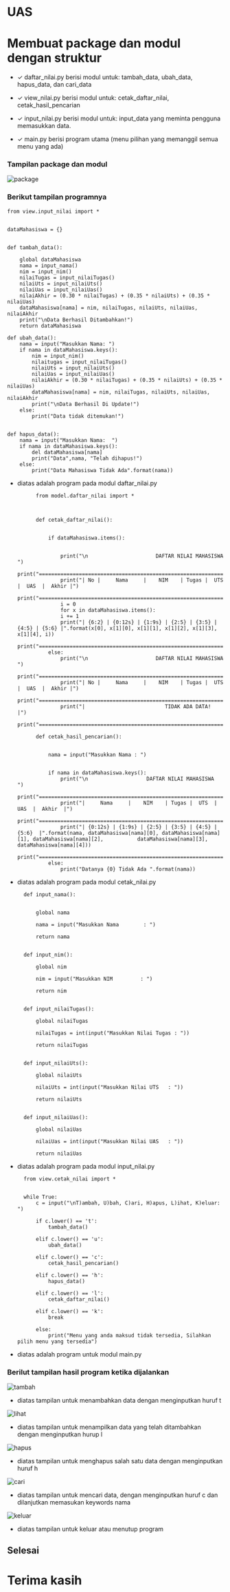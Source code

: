 # UAS

# Membuat package dan modul dengan struktur

* ✓ daftar_nilai.py berisi modul untuk: tambah_data, ubah_data, hapus_data, dan cari_data

* ✓ view_nilai.py berisi modul untuk: cetak_daftar_nilai, cetak_hasil_pencarian

* ✓ input_nilai.py berisi modul untuk: input_data yang meminta pengguna memasukkan data.

* ✓ main.py berisi program utama (menu pilihan yang memanggil semua menu yang ada)

### Tampilan package dan modul

![package](https://user-images.githubusercontent.com/92660371/149573218-2d6ca9e2-7eef-4a9e-986c-5c59dd193ef1.jpg)


### Berikut tampilan programnya


    from view.input_nilai import *


    dataMahasiswa = {}


    def tambah_data():

        global dataMahasiswa
        nama = input_nama()
        nim = input_nim()
        nilaiTugas = input_nilaiTugas()
        nilaiUts = input_nilaiUts()
        nilaiUas = input_nilaiUas()
        nilaiAkhir = (0.30 * nilaiTugas) + (0.35 * nilaiUts) + (0.35 * nilaiUas)
        dataMahasiswa[nama] = nim, nilaiTugas, nilaiUts, nilaiUas, nilaiAkhir
        print("\nData Berhasil Ditambahkan!")
        return dataMahasiswa

    def ubah_data():
        nama = input("Masukkan Nama: ")
        if nama in dataMahasiswa.keys():
            nim = input_nim()
            nilaitugas = input_nilaiTugas()
            nilaiUts = input_nilaiUts()
            nilaiUas = input_nilaiUas()
            nilaiAkhir = (0.30 * nilaiTugas) + (0.35 * nilaiUts) + (0.35 * nilaiUas)
            dataMahasiswa[nama] = nim, nilaiTugas, nilaiUts, nilaiUas, nilaiAkhir
            print("\nData Berhasil Di Update!")
        else:
            print("Data tidak ditemukan!")

    
    def hapus_data():
        nama = input("Masukkan Nama:  ")
        if nama in dataMahasiswa.keys():
            del dataMahasiswa[nama]
            print("Data",nama, "Telah dihapus!")
        else:
            print("Data Mahasiswa Tidak Ada".format(nama))   

* diatas adalah program pada modul daftar_nilai.py


            from model.daftar_nilai import *



            def cetak_daftar_nilai():
    
    
                if dataMahasiswa.items():
        
        
                    print("\n                      DAFTAR NILAI MAHASISWA                    ")
                    print("==================================================================")
                    print("| No |     Nama     |    NIM    | Tugas |  UTS  |  UAS  |  Akhir |")
                    print("==================================================================")
                    i = 0
                    for x in dataMahasiswa.items():
                    i += 1
                    print("| {6:2} | {0:12s} | {1:9s} | {2:5} | {3:5} | {4:5} | {5:6} |".format(x[0], x[1][0], x[1][1], x[1][2], x[1][3], x[1][4], i))
                    print("==================================================================")
                else:
                    print("\n                      DAFTAR NILAI MAHASISWA                    ")
                    print("==================================================================")
                    print("| No |     Nama     |    NIM    | Tugas |  UTS  |  UAS  |  Akhir |")
                    print("==================================================================")
                    print("|                          TIDAK ADA DATA!                       |")
                    print("==================================================================")

            def cetak_hasil_pencarian():
    
    
                nama = input("Masukkan Nama : ")
        
        
                if nama in dataMahasiswa.keys():
                    print("\n                   DAFTAR NILAI MAHASISWA                   ")
                    print("==============================================================")
                    print("|     Nama     |    NIM    | Tugas |  UTS  |  UAS  |  Akhir  |")
                    print("==============================================================")
                    print("| {0:12s} | {1:9s} | {2:5} | {3:5} | {4:5} | {5:6}  |".format(nama, dataMahasiswa[nama][0], dataMahasiswa[nama][1], dataMahasiswa[nama][2],           dataMahasiswa[nama][3], dataMahasiswa[nama][4]))
                    print("==============================================================")
                else:
                    print("Datanya {0} Tidak Ada ".format(nama))
        
* diatas adalah program pada modul cetak_nilai.py



        def input_nama():
    
    
            global nama
        
            nama = input("Masukkan Nama        : ")
        
            return nama


        def input_nim():
    
            global nim
        
            nim = input("Masukkan NIM         : ")
        
            return nim


        def input_nilaiTugas():
    
            global nilaiTugas
        
            nilaiTugas = int(input("Masukkan Nilai Tugas : "))
        
            return nilaiTugas
        

        def input_nilaiUts():
    
            global nilaiUts
        
            nilaiUts = int(input("Masukkan Nilai UTS   : "))
        
            return nilaiUts
        

        def input_nilaiUas():
    
            global nilaiUas
        
            nilaiUas = int(input("Masukkan Nilai UAS   : "))
        
            return nilaiUas
    
* diatas adalah program pada modul input_nilai.py


        from view.cetak_nilai import *
    
    
        while True:
            c = input("\nT)ambah, U)bah, C)ari, H)apus, L)ihat, K)eluar: ")

            if c.lower() == 't':
                tambah_data()

            elif c.lower() == 'u':
                ubah_data()

            elif c.lower() == 'c':
                cetak_hasil_pencarian()

            elif c.lower() == 'h':
                hapus_data()

            elif c.lower() == 'l':
                cetak_daftar_nilai()

            elif c.lower() == 'k':
                break

            else:
                print("Menu yang anda maksud tidak tersedia, Silahkan pilih menu yang tersedia")
   
* diatas adalah program untuk modul main.py

### Berilut tampilan hasil program ketika dijalankan





![tambah](https://user-images.githubusercontent.com/92660371/149573805-b31af9bb-fd36-448e-ada0-c0616307131d.png)
* diatas tampilan untuk menambahkan data dengan menginputkan huruf t

![lihat](https://user-images.githubusercontent.com/92660371/149573799-79013a1a-87c3-4175-9e85-d9c5da9e512b.png)
* diatas tampilan untuk menampilkan data yang telah ditambahkan dengan menginputkan hurup l

![hapus](https://user-images.githubusercontent.com/92660371/149573779-4f5c3ee3-2e43-441c-9618-8b6e15c59c81.png)
* diatas tampilan untuk menghapus salah satu data dengan menginputkan huruf h

![cari](https://user-images.githubusercontent.com/92660371/149573768-f5a3d99f-431a-45c6-9cd8-844a3ebfeb95.png)
* diatas tampilan untuk mencari data, dengan menginputkan huruf c dan dilanjutkan memasukan keywords nama

![keluar](https://user-images.githubusercontent.com/92660371/149573791-224ac606-570c-4395-9b1c-ae60523edfb6.png)
* diatas tampilan untuk keluar atau menutup program

## Selesai
# Terima kasih
